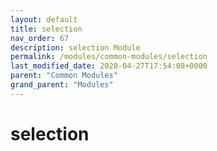 ```yaml
---
layout: default
title: selection 
nav_order: 67
description: selection Module
permalink: /modules/common-modules/selection
last_modified_date: 2020-04-27T17:54:08+0000
parent: "Common Modules"
grand_parent: "Modules"
---
```


# selection